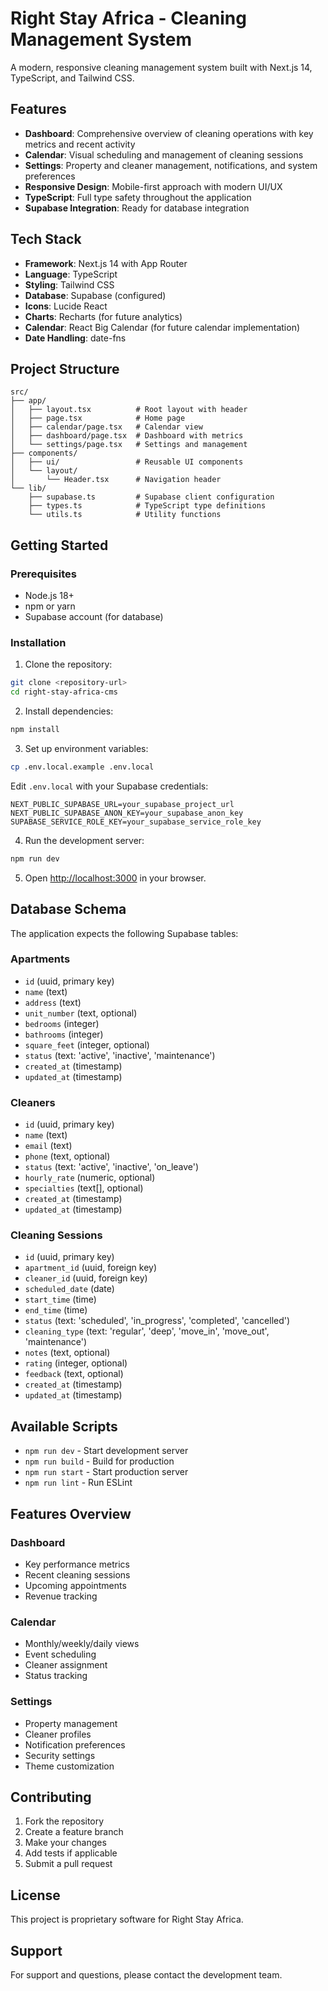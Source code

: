 
# Right Stay Africa - Cleaning Management System

A modern, responsive cleaning management system built with Next.js 14, TypeScript, and Tailwind CSS.

## Features

- **Dashboard**: Comprehensive overview of cleaning operations with key metrics and recent activity
- **Calendar**: Visual scheduling and management of cleaning sessions
- **Settings**: Property and cleaner management, notifications, and system preferences
- **Responsive Design**: Mobile-first approach with modern UI/UX
- **TypeScript**: Full type safety throughout the application
- **Supabase Integration**: Ready for database integration

## Tech Stack

- **Framework**: Next.js 14 with App Router
- **Language**: TypeScript
- **Styling**: Tailwind CSS
- **Database**: Supabase (configured)
- **Icons**: Lucide React
- **Charts**: Recharts (for future analytics)
- **Calendar**: React Big Calendar (for future calendar implementation)
- **Date Handling**: date-fns

## Project Structure

```
src/
├── app/
│   ├── layout.tsx          # Root layout with header
│   ├── page.tsx            # Home page
│   ├── calendar/page.tsx   # Calendar view
│   ├── dashboard/page.tsx  # Dashboard with metrics
│   └── settings/page.tsx   # Settings and management
├── components/
│   ├── ui/                 # Reusable UI components
│   └── layout/
│       └── Header.tsx      # Navigation header
└── lib/
    ├── supabase.ts         # Supabase client configuration
    ├── types.ts            # TypeScript type definitions
    └── utils.ts            # Utility functions
```

## Getting Started

### Prerequisites

- Node.js 18+ 
- npm or yarn
- Supabase account (for database)

### Installation

1. Clone the repository:
```bash
git clone <repository-url>
cd right-stay-africa-cms
```

2. Install dependencies:
```bash
npm install
```

3. Set up environment variables:
```bash
cp .env.local.example .env.local
```

Edit `.env.local` with your Supabase credentials:
```env
NEXT_PUBLIC_SUPABASE_URL=your_supabase_project_url
NEXT_PUBLIC_SUPABASE_ANON_KEY=your_supabase_anon_key
SUPABASE_SERVICE_ROLE_KEY=your_supabase_service_role_key
```

4. Run the development server:
```bash
npm run dev
```

5. Open [http://localhost:3000](http://localhost:3000) in your browser.

## Database Schema

The application expects the following Supabase tables:

### Apartments
- `id` (uuid, primary key)
- `name` (text)
- `address` (text)
- `unit_number` (text, optional)
- `bedrooms` (integer)
- `bathrooms` (integer)
- `square_feet` (integer, optional)
- `status` (text: 'active', 'inactive', 'maintenance')
- `created_at` (timestamp)
- `updated_at` (timestamp)

### Cleaners
- `id` (uuid, primary key)
- `name` (text)
- `email` (text)
- `phone` (text, optional)
- `status` (text: 'active', 'inactive', 'on_leave')
- `hourly_rate` (numeric, optional)
- `specialties` (text[], optional)
- `created_at` (timestamp)
- `updated_at` (timestamp)

### Cleaning Sessions
- `id` (uuid, primary key)
- `apartment_id` (uuid, foreign key)
- `cleaner_id` (uuid, foreign key)
- `scheduled_date` (date)
- `start_time` (time)
- `end_time` (time)
- `status` (text: 'scheduled', 'in_progress', 'completed', 'cancelled')
- `cleaning_type` (text: 'regular', 'deep', 'move_in', 'move_out', 'maintenance')
- `notes` (text, optional)
- `rating` (integer, optional)
- `feedback` (text, optional)
- `created_at` (timestamp)
- `updated_at` (timestamp)

## Available Scripts

- `npm run dev` - Start development server
- `npm run build` - Build for production
- `npm run start` - Start production server
- `npm run lint` - Run ESLint

## Features Overview

### Dashboard
- Key performance metrics
- Recent cleaning sessions
- Upcoming appointments
- Revenue tracking

### Calendar
- Monthly/weekly/daily views
- Event scheduling
- Cleaner assignment
- Status tracking

### Settings
- Property management
- Cleaner profiles
- Notification preferences
- Security settings
- Theme customization

## Contributing

1. Fork the repository
2. Create a feature branch
3. Make your changes
4. Add tests if applicable
5. Submit a pull request

## License

This project is proprietary software for Right Stay Africa.

## Support

For support and questions, please contact the development team.